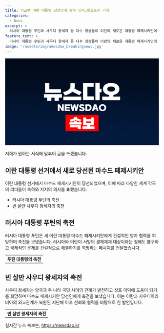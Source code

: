 ```yaml
---
title: 외교부 이란 대통령 당선인에 축하 인사…우호증진 기대
categories:
  - News
excerpt: >
  러시아 대통령 푸틴과 사우디 왕세자 등 다수 정상들이 이란의 새로운 대통령 페제시키안에 축전을 보냈으며, 한국 정부 역시 이란의 안정과 발전을 기원했다. 새 정부가 지역 안정에 기여하고 번영할 수 있기를 기대하는 반응들이 이어졌으며, 러시아와 이란이 서방의 경제제재에 대항하며 협력할 것을 희망하는 발언도 이어졌다. 또한, 사우디와 이란의 관계 개선에 대한 긍정적인 기대도 나타났다.
feature_text: >
  러시아 대통령 푸틴과 사우디 왕세자 등 다수 정상들이 이란의 새로운 대통령 페제시키안에 축전을 보냈으며, 한국 정부 역시 이란의 안정과 발전을 기원했다. 새 정부가 지역 안정에 기여하고 번영할 수 있기를 기대하는 반응들이 이어졌으며, 러시아와 이란이 서방의 경제제재에 대항하며 협력할 것을 희망하는 발언도 이어졌다. 또한, 사우디와 이란의 관계 개선에 대한 긍정적인 기대도 나타났다.
image: '/assets/img/newsdao_breakingnews.jpg'
---
```


<p><img src="/assets/img/newsdao_breakingnews.jpg" alt="implanttips 속보" /></p>

<p>저희가 원하는 서식에 맞추어 글을 쓰겠습니다. </p>

<h2 data-ke-size="size26">이란 대통령 선거에서 새로 당선된 마수드 페제시키안</h2>

<p data-ke-size="size16">이란 대통령 선거에서 마수드 페제시키안이 당선되었으며, 이에 따라 다양한 세계 각국의 리더들이 축하와 지지의 의사를 표했습니다.</p>

<ul>
  <li>러시아 대통령 푸틴의 축전</li>
  <li>빈 살만 사우디 왕세자의 축전</li>
</ul>

<h2 data-ke-size="size26">러시아 대통령 푸틴의 축전</h2>

<p data-ke-size="size16">러시아 대통령 푸틴은 새 이란 대통령 마수드 페제시키안에게 건설적인 양자 협력을 희망하며 축전을 보냈습니다. 러시아와 이란이 서방의 경제제재 대상이라는 점에도 불구하고 국제적인 문제를 건설적으로 해결하기를 희망하는 메시지를 전달했습니다.</p>

<table>
  <tr>
    <td style="text-align: center; height: 17px;"><b>푸틴 대통령의 축전</b></td>
  </tr>
</table>

<h2 data-ke-size="size26">빈 살만 사우디 왕세자의 축전</h2>

<p data-ke-size="size16">사우디 왕세자는 양국과 두 나라 국민 사이의 관계가 발전하고 상호 이익에 도움이 되기를 희망하며 마수드 페제시키안 당선인에게 축전을 보냈습니다. 이는 이란과 사우디아라비아의 외교관계가 복원된 지난해 이후 신뢰와 협력을 바탕으로 한 발언입니다.</p>

<table>
  <tr>
    <td style="text-align: center; height: 17px;"><b>빈 살만 왕세자의 축전</b></td>
  </tr>
</table>
실시간 뉴스 속보는, <a href="https://newsdao.kr" rel="dofollow">https://newsdao.kr</a>


